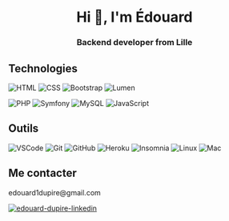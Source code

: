 <h1 align="center">Hi 👋, I'm Édouard</h1>
<h3 align="center">Backend developer from Lille</h3>


## Technologies

<div>

![HTML](https://img.shields.io/badge/HTML-E34F26?style=for-the-badge&logo=html5&logoColor=white) 
![CSS](https://img.shields.io/badge/CSS-1572B6?&style=for-the-badge&logo=css3&logoColor=white) 
![Bootstrap](https://img.shields.io/badge/Bootstrap-563D7C?style=for-the-badge&logo=bootstrap&logoColor=white)
![Lumen](https://img.shields.io/badge/Lumen-FF2D20?style=for-the-badge&logo=lumen&logoColor=white)

</div>

<div>

![PHP](https://img.shields.io/badge/PHP-777BB4?style=for-the-badge&logo=php&logoColor=white)
![Symfony](https://img.shields.io/badge/Symfony-092E20?style=for-the-badge&logo=symfony&logoColor=white) 
![MySQL](https://img.shields.io/badge/MySQL-4479A1?style=for-the-badge&logo=mysql&logoColor=white)
![JavaScript](https://img.shields.io/badge/JavaScript-F7DF1E?style=for-the-badge&logo=javascript&logoColor=black) 

</div>

## Outils

![VSCode](https://img.shields.io/badge/VSCode-007ACC?style=for-the-badge&logo=visual-studio-code&logoColor=white)
![Git](https://img.shields.io/badge/Git-F05032?style=for-the-badge&logo=git&logoColor=white)
![GitHub](https://img.shields.io/badge/GitHub-100000?style=for-the-badge&logo=github&logoColor=white)
![Heroku](https://img.shields.io/badge/Heroku-6762a6?style=for-the-badge&logo=heroku&logoColor=white)
![Insomnia](https://img.shields.io/badge/Insomnia-5600cd?style=for-the-badge&logo=insomnia&logoColor=white)
![Linux](https://img.shields.io/badge/Linux-FCC624?style=for-the-badge&logo=linux&logoColor=white)
![Mac](https://img.shields.io/badge/mac%20os-000000?style=for-the-badge&logo=apple&logoColor=white)

## Me contacter

<p>edouard1dupire@gmail.com</p>
<p>
<a href="https://www.linkedin.com/in/edouarddupire/" target="blank"><img align="center" src="https://img.shields.io/badge/LinkedIn-0077B5?style=for-the-badge&logo=linkedin&logoColor=white" alt="edouard-dupire-linkedin"/></a>
</p>
